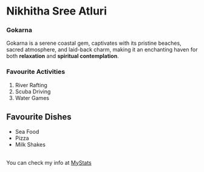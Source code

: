 # Nikhitha Sree Atluri

### Gokarna

Gokarna is a serene coastal gem, captivates with its pristine beaches, sacred atmosphere, and laid-back charm, making it an enchanting haven for both **relaxation** and **spiritual contemplation**.

### Favourite Activities
1. River Rafting
2. Scuba Driving
3. Water Games

## Favourite Dishes
* Sea Food
* Pizza
* Milk Shakes<br><br>

You can check my info at [MyStats](MyStats.md)

